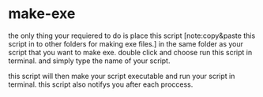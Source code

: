 # make-exe
the only thing your requiered to do is place this script           [note:copy&paste this script in to other folders for making exe files.]
in the same folder as your script
that you want to make exe.
double click and choose run this script in terminal.
and simply type the name of your script.

this script will then
make your script executable
and run your script in terminal.
this script also notifys you after each proccess.

